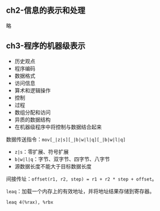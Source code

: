 
## ch2-信息的表示和处理

略

## ch3-程序的机器级表示

- 历史观点
- 程序编码
- 数据格式
- 访问信息
- 算术和逻辑操作
- 控制
- 过程
- 数组分配和访问
- 异质的数据结构
- 在机器级程序中将控制与数据结合起来

数据传送指令：`mov[_|z|s][_|b|w|l|q][_|b|w|l|q]`
- `z|s`：零扩展、符号扩展
- `b|w|l|q`：字节、双字节、四字节、八字节
- 源数据长度不能大于目标数据长度

间接传址：`offset(r1, r2, step) = r1 + r2 * step + offset`。

`leaq`：加载一个内存上的有效地址，并将地址结果存储到寄存器。

```
leaq 4(%rax), %rbx
```

